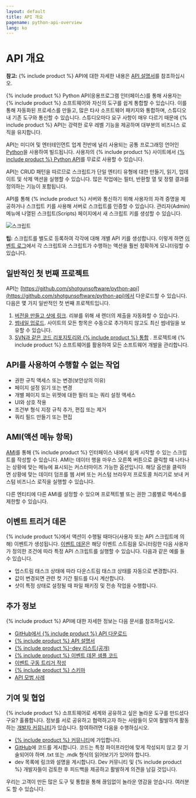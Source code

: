 ```yaml
---
layout: default
title: API 개요
pagename: python-api-overview
lang: ko
---
```


# API 개요

**참고:** {% include product %} API에 대한 자세한 내용은 [API 설명서](https://developer.shotgridsoftware.com/python-api/)를 참조하십시오.

{% include product %} Python API(응용프로그램 인터페이스)를 통해 사용자는 {% include product %} 소프트웨어와 자신의 도구를 쉽게 통합할 수 있습니다. 이를 통해 자동화된 프로세스를 만들고, 많은 타사 소프트웨어 패키지와 통합하며, 스튜디오 내 기존 도구와 통신할 수 있습니다. 스튜디오마다 요구 사항이 매우 다르기 때문에 {% include product %} API는 강력한 로우 레벨 기능을 제공하며 대부분의 비즈니스 로직을 유지합니다.

API는 미디어 및 엔터테인먼트 업계 전반에 널리 사용되는 공통 프로그래밍 언어인 [Python](https://www.python.org/)을 사용하여 빌드됩니다. 사용자의 {% include product %} 사이트에서 [{% include product %} Python API](https://github.com/shotgunsoftware/python-api)를 무료로 사용할 수 있습니다.

API는 CRUD 패턴을 따르므로 스크립트가 단일 엔티티 유형에 대한 만들기, 읽기, 업데이트 및 삭제 액션을 실행할 수 있습니다. 많은 작업에는 필터, 반환할 열 및 정렬 결과를 정의하는 기능이 포함됩니다.

API를 통해 {% include product %} 서버와 통신하기 위해 사용자의 자격 증명을 제공하거나 스크립트 키를 사용해 서버로 스크립트를 인증할 수 있습니다. 관리자(Admin) 메뉴에 나열된 스크립트(Scripts) 페이지에서 새 스크립트 키를 생성할 수 있습니다.

![스크립트](/images/dv-developers-api-01-scripts-01.png)

**팁:** 스크립트를 별도로 등록하여 각각에 대해 개별 API 키를 생성합니다. 이렇게 하면 [이벤트 로그](https://help.autodesk.com/view/SGSUB/KOR/?guid=SG_Administrator_ar_data_management_ar_event_logs_html)에서 각 스크립트와 스크립트가 수행하는 액션을 훨씬 정확하게 모니터링할 수 있습니다.

## 일반적인 첫 번째 프로젝트

API는 [https://github.com/shotgunsoftware/python-api](https://github.com/shotgunsoftware/python-api)에서 다운로드할 수 있습니다. 다음은 몇 가지 일반적인 첫 번째 프로젝트입니다.

1. [버전을 만들고 샷에 링크](https://developer.shotgridsoftware.com/python-api/cookbook/examples/basic_create_version_link_shot.html). 리뷰를 위해 새 렌더의 제출을 자동화할 수 있습니다.
2. [썸네일 업로드](https://developer.shotgridsoftware.com/python-api/cookbook/examples/basic_upload_thumbnail_version.html). 사이트의 모든 항목은 수동으로 추가하지 않고도 최신 썸네일을 보유할 수 있습니다.
3. [SVN과 같은 코드 리포지토리와 {% include product %} 통합](https://developer.shotgridsoftware.com/python-api/cookbook/examples/svn_integration.html) . 프로젝트에 {% include product %} 소프트웨어를 활용하여 모든 소프트웨어 개발을 관리합니다.

## API를 사용하여 수행할 수 없는 작업

* 권한 규칙 액세스 또는 변경(보안상의 이유)
* 페이지 설정 읽기 또는 변경
* 개별 페이지 또는 위젯에 대한 필터 또는 쿼리 설정 액세스
* UI와 상호 작용
* 조건부 형식 지정 규칙 추가, 편집 또는 제거
* 쿼리 필드 만들기 또는 편집

## AMI(액션 메뉴 항목)

[AMI](https://developer.shotgridsoftware.com/67695b40/)를 통해 {% include product %} 인터페이스 내에서 쉽게 시작할 수 있는 스크립트를 작성할 수 있습니다. AMI는 데이터 행을 마우스 오른쪽 버튼으로 클릭할 때 나타나는 상황에 맞는 메뉴에 표시되는 커스터마이즈 가능한 옵션입니다. 해당 옵션을 클릭하면 상황에 맞는 데이터 덤프를 웹 서버 또는 커스텀 브라우저 프로토콜 처리기로 보내 커스텀 비즈니스 로직을 실행할 수 있습니다.

다른 엔티티에 다른 AMI를 설정할 수 있으며 프로젝트별 또는 권한 그룹별로 액세스를 제한할 수 있습니다.

## 이벤트 트리거 데몬

{% include product %}에서 액션이 수행될 때마다(사용자 또는 API 스크립트에 의해) 이벤트가 생성됩니다. [이벤트 데몬](https://github.com/shotgunsoftware/shotgunEvents)은 해당 이벤트 스트림을 모니터링한 다음 사용자가 정의한 조건에 따라 특정 API 스크립트를 실행할 수 있습니다. 다음과 같은 예를 들 수 있습니다.

* 업스트림 태스크 상태에 따라 다운스트림 태스크 상태를 자동으로 변경합니다.
* 값이 변경되면 관련 컷 기간 필드를 다시 계산합니다.
* 샷이 특정 상태로 설정될 때 파일 패키징 및 전송 작업을 수행합니다.

## 추가 정보

{% include product %} API에 대한 자세한 정보는 다음 문서를 참조하십시오.

* [GitHub에서 {% include product %} API 다운로드](https://github.com/shotgunsoftware/python-api/)
* [{% include product %} API 설명서](https://developer.shotgridsoftware.com/python-api/)
* [{% include product %}-dev 리스트(공개)](https://groups.google.com/a/shotgunsoftware.com/forum/?fromgroups#!forum/shotgun-dev)
* [{% include product %} 이벤트 데몬 샘플 코드](https://github.com/shotgunsoftware/shotgunEvents)
* [이벤트 구동 트리거 작성](https://developer.shotgridsoftware.com/ko/0d8a11d9/)
* [{% include product %} 스키마](https://help.autodesk.com/view/SGSUB/KOR/?guid=SG_Administrator_ar_get_started_ar_shotgun_schema_html)
* [API 모범 사례](https://developer.shotgridsoftware.com/ko/09b77cf4/)

## 기여 및 협업

{% include product %} 소프트웨어로 세계와 공유하고 싶은 놀라운 도구를 만드셨다구요? 훌륭합니다. 정보를 서로 공유하고 협력하고자 하는 사람들이 모여 활발하게 활동하는 [개발자 커뮤니티](https://community.shotgridsoftware.com/)가 있습니다. 참여하려면 다음을 수행하십시오.

* [{% include product %} 커뮤니티](https://community.shotgridsoftware.com/)에 가입합니다.
* [GitHub](https://github.com/)에 코드를 게시합니다. 코드는 특정 파이프라인에 맞게 작성되지 않고 잘 기술되어야 하며 .txt 또는 .mdk 형식의 읽어보기가 있어야 합니다.
* dev 목록에 링크와 설명을 게시합니다. Dev 커뮤니티 및 {% include product %} 개발자들이 검토한 후 피드백을 제공하고 활발하게 의견을 남길 것입니다.

우리는 고객이 만든 많은 도구 및 통합을 통해 끊임없이 놀라운 영감을 얻습니다. 여러분도 할 수 있습니다.